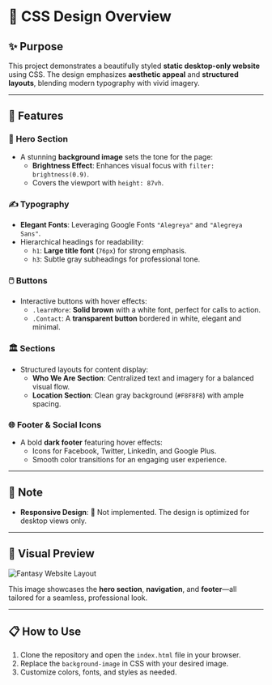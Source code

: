 # 🌟 CSS Design Overview

## ✨ Purpose
This project demonstrates a beautifully styled **static desktop-only website** using CSS. The design emphasizes **aesthetic appeal** and **structured layouts**, blending modern typography with vivid imagery.

---

## 🎨 Features

### 🌌 Hero Section
- A stunning **background image** sets the tone for the page:
  - **Brightness Effect**: Enhances visual focus with `filter: brightness(0.9)`.
  - Covers the viewport with `height: 87vh`.

### ✍ Typography
- **Elegant Fonts**: Leveraging Google Fonts `"Alegreya"` and `"Alegreya Sans"`.
- Hierarchical headings for readability:
  - `h1`: **Large title font** (`76px`) for strong emphasis.
  - `h3`: Subtle gray subheadings for professional tone.

### 🖱️ Buttons
- Interactive buttons with hover effects:
  - `.learnMore`: **Solid brown** with a white font, perfect for calls to action.
  - `.Contact`: A **transparent button** bordered in white, elegant and minimal.

### 🏛️ Sections
- Structured layouts for content display:
  - **Who We Are Section**: Centralized text and imagery for a balanced visual flow.
  - **Location Section**: Clean gray background (`#F8F8F8`) with ample spacing.

### 🌐 Footer & Social Icons
- A bold **dark footer** featuring hover effects:
  - Icons for Facebook, Twitter, LinkedIn, and Google Plus.
  - Smooth color transitions for an engaging user experience.

---

## 📌 Note
- **Responsive Design**: 🚫 Not implemented. The design is optimized for desktop views only.

---

## 🌅 Visual Preview

![Fantasy Website Layout](screencapture-127-0-0-1-5500-bakry-Website-index-html-2024-11-27-19_17_06.png)

This image showcases the **hero section**, **navigation**, and **footer**—all tailored for a seamless, professional look.

---

## 📋 How to Use
1. Clone the repository and open the `index.html` file in your browser.
2. Replace the `background-image` in CSS with your desired image.
3. Customize colors, fonts, and styles as needed.
